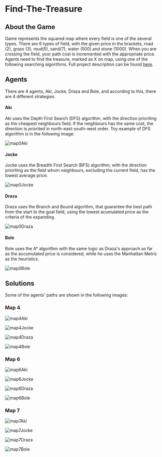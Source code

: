 # Find-The-Treasure

## About the Game
Game represents the squared map where every field is one of the several types. There are 6 types of field, with the given price in the brackets, road (2), grass (3), mud(5), sand(7), water (500) and stone (1000). When you are crossing the field, your path cost is incremented with the appropriate price. Agents need to find the treasure, marked as X on map, using one of the following searching algorithms. Full project description can be found [here](https://github.com/mdodovic/Find-The-Treasure/blob/main/description.pdf).

## Agents
There are 4 agents, Aki, Jocke, Draza and Bole, and according to this, there are 4 different strategies. 
#### Aki
Aki uses the Depth First Search (DFS) algorithm, with the direction prioriting as the cheapest neighbours field. If the neighbours has the same cost, the direction is priorited in north-east-south-west order. Toy example of DFS algorithm is in the following image:

![map0Aki](https://github.com/mdodovic/Find-The-Treasure/blob/main/solutions/aki/map3_solution.png?raw=true)

#### Jocke
Jocke uses the Breadth First Search (BFS) algorithm, with the direction prioriting as the field whom neighbours, excluding the current field, has the lowest average price. 

![map0Jocke](https://github.com/mdodovic/Find-The-Treasure/blob/main/solutions/jocke/map3_solution.png?raw=true)

#### Draza
Draza uses the Branch and Bound algorithm, that guarantee the best path from the start to the goal field, using the lowest acumulated price as the criteria of the expanding. 

![map0Draza](https://github.com/mdodovic/Find-The-Treasure/blob/main/solutions/draza/map3_solution.png?raw=true)

#### Bole
Bole uses the A* algorithm with the same logic as Draza's approach as far as the accumulated price is considered, while he uses the Manhattan Metric as the heuristics.

![map0Bole](https://github.com/mdodovic/Find-The-Treasure/blob/main/solutions/bole/map3_solution.png?raw=true)

## Solutions
Some of the agents' paths are shown in the following images:

### Map 4

![map4Aki](https://github.com/mdodovic/Find-The-Treasure/blob/main/solutions/aki/map4_solution.png?raw=true)

![map4Jocke](https://github.com/mdodovic/Find-The-Treasure/blob/main/solutions/jocke/map4_solution.png?raw=true)

![map4Draza](https://github.com/mdodovic/Find-The-Treasure/blob/main/solutions/draza/map4_solution.png?raw=true)

![map4Bole](https://github.com/mdodovic/Find-The-Treasure/blob/main/solutions/bole/map4_solution.png?raw=true)

### Map 6

![map6Aki](https://github.com/mdodovic/Find-The-Treasure/blob/main/solutions/aki/map6_solution.png?raw=true)

![map6Jocke](https://github.com/mdodovic/Find-The-Treasure/blob/main/solutions/jocke/map6_solution.png?raw=true)

![map6Draza](https://github.com/mdodovic/Find-The-Treasure/blob/main/solutions/draza/map6_solution.png?raw=true)

![map6Bole](https://github.com/mdodovic/Find-The-Treasure/blob/main/solutions/bole/map6_solution.png?raw=true)

### Map 7

![map7Aki](https://github.com/mdodovic/Find-The-Treasure/blob/main/solutions/aki/map7_solution.png?raw=true)

![map7Jocke](https://github.com/mdodovic/Find-The-Treasure/blob/main/solutions/jocke/map7_solution.png?raw=true)

![map7Draza](https://github.com/mdodovic/Find-The-Treasure/blob/main/solutions/draza/map7_solution.png?raw=true)

![map7Bole](https://github.com/mdodovic/Find-The-Treasure/blob/main/solutions/bole/map7_solution.png?raw=true)
